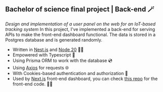 ## Bachelor of science final project | ‌Back-end 🪄
*Design and implementation of a user panel on the web for an IoT-based tracking system*
In this project, I've implemented a back-end for serving APIs to make the front-end dashboard functional. The data is stored in a Postgres database and is generated randomly. 
- Written in [Nest.js](https://nestjs.com/) and [Node 20](https://nodejs.org/en) 🤘🏻
- Empowered with Typescript 🧵
- Using Prisma ORM to work with the database 💿
- Using [Axios](https://axios-http.com/) for requests 🌐
- With Cookies-based authentication and authorization 🍪
- Used by [Next.js](https://nextjs.org/) front-end dashboard, you can check [this repo](https://github.com/Nicki-Di/bsc-project-frontend/) for the front-end code. 🧞‍♂️
